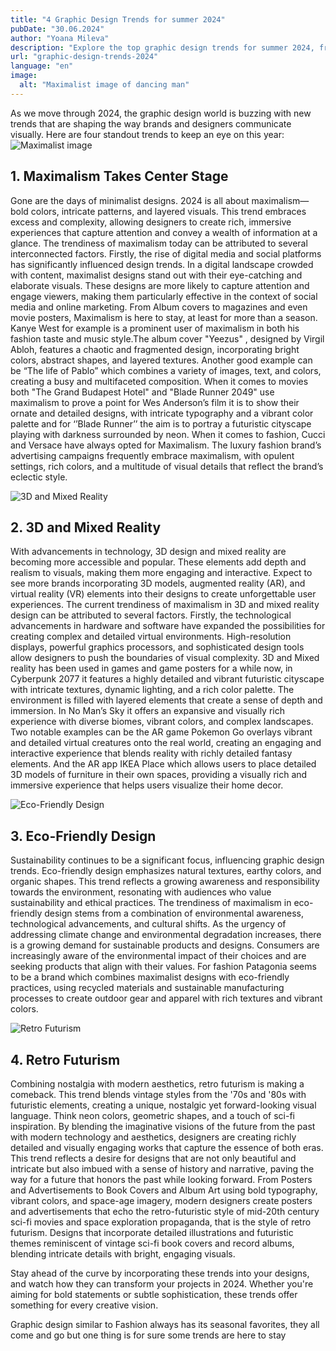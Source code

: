```yaml
---
title: "4 Graphic Design Trends for summer 2024"
pubDate: "30.06.2024"
author: "Yoana Mileva"
description: "Explore the top graphic design trends for summer 2024, from maximalism and 3D mixed reality to eco-friendly design and retro futurism. Stay ahead in the creative industry with these standout visual styles."
url: "graphic-design-trends-2024"
language: "en"
image:
  alt: "Maximalist image of dancing man"
---
```


As we move through 2024, the graphic design world is buzzing with new trends that are shaping the way brands and designers communicate visually. Here are four standout trends to keep an eye on this year:
![Maximalist image](/blog/graphic-design-trends-2024/Maximalism.png)

## 1. Maximalism Takes Center Stage

Gone are the days of minimalist designs. 2024 is all about maximalism—bold colors, intricate patterns, and layered visuals. This trend embraces excess and complexity, allowing designers to create rich, immersive experiences that capture attention and convey a wealth of information at a glance. The trendiness of maximalism today can be attributed to several interconnected factors. Firstly, the rise of digital media and social platforms has significantly influenced design trends. In a digital landscape crowded with content, maximalist designs stand out with their eye-catching and elaborate visuals. These designs are more likely to capture attention and engage viewers, making them particularly effective in the context of social media and online marketing.
From Album covers to magazines and even movie posters, Maximalism is here to stay, at least for more than a season. Kanye West for example is a prominent user of maximalism in both his fashion taste and music style.The album cover "Yeezus" , designed by Virgil Abloh, features a chaotic and fragmented design, incorporating bright colors, abstract shapes, and layered textures. Another good example can be “The life of Pablo” which combines a variety of images, text, and colors, creating a busy and multifaceted composition.
When it comes to movies both "The Grand Budapest Hotel" and "Blade Runner 2049" use maximalism to prove a point for Wes Anderson’s film it is to show their ornate and detailed designs, with intricate typography and a vibrant color palette and for ‘’Blade Runner’’ the aim is to portray a futuristic cityscape playing with darkness surrounded by neon.
When it comes to fashion, Cucci and Versace have always opted for Maximalism. The luxury fashion brand’s advertising campaigns frequently embrace maximalism, with opulent settings, rich colors, and a multitude of visual details that reflect the brand’s eclectic style.

![3D and Mixed Reality](/blog/graphic-design-trends-2024/3d.png)

## 2. 3D and Mixed Reality

With advancements in technology, 3D design and mixed reality are becoming more accessible and popular. These elements add depth and realism to visuals, making them more engaging and interactive. Expect to see more brands incorporating 3D models, augmented reality (AR), and virtual reality (VR) elements into their designs to create unforgettable user experiences.
The current trendiness of maximalism in 3D and mixed reality design can be attributed to several factors. Firstly, the technological advancements in hardware and software have expanded the possibilities for creating complex and detailed virtual environments. High-resolution displays, powerful graphics processors, and sophisticated design tools allow designers to push the boundaries of visual complexity.
3D and Mixed reality has been used in games and game posters for a while now, in Cyberpunk 2077 it features a highly detailed and vibrant futuristic cityscape with intricate textures, dynamic lighting, and a rich color palette. The environment is filled with layered elements that create a sense of depth and immersion. In No Man’s Sky it offers an expansive and visually rich experience with diverse biomes, vibrant colors, and complex landscapes.
Two notable examples can be the AR game Pokemon Go overlays vibrant and detailed virtual creatures onto the real world, creating an engaging and interactive experience that blends reality with richly detailed fantasy elements. And the AR app IKEA Place which allows users to place detailed 3D models of furniture in their own spaces, providing a visually rich and immersive experience that helps users visualize their home decor.

![Еco-Friendly Design](/blog/graphic-design-trends-2024/eco.png)


## 3. Eco-Friendly Design

Sustainability continues to be a significant focus, influencing graphic design trends. Eco-friendly design emphasizes natural textures, earthy colors, and organic shapes. This trend reflects a growing awareness and responsibility towards the environment, resonating with audiences who value sustainability and ethical practices.
The trendiness of maximalism in eco-friendly design stems from a combination of environmental awareness, technological advancements, and cultural shifts. As the urgency of addressing climate change and environmental degradation increases, there is a growing demand for sustainable products and designs. Consumers are increasingly aware of the environmental impact of their choices and are seeking products that align with their values.
For fashion Patagonia seems to be a brand which combines maximalist designs with eco-friendly practices, using recycled materials and sustainable manufacturing processes to create outdoor gear and apparel with rich textures and vibrant colors.


![Retro Futurism](/blog/graphic-design-trends-2024/futurism.png)

## 4. Retro Futurism

Combining nostalgia with modern aesthetics, retro futurism is making a comeback. This trend blends vintage styles from the '70s and '80s with futuristic elements, creating a unique, nostalgic yet forward-looking visual language. Think neon colors, geometric shapes, and a touch of sci-fi inspiration.
By blending the imaginative visions of the future from the past with modern technology and aesthetics, designers are creating richly detailed and visually engaging works that capture the essence of both eras. This trend reflects a desire for designs that are not only beautiful and intricate but also imbued with a sense of history and narrative, paving the way for a future that honors the past while looking forward.
From Posters and Advertisements to Book Covers and Album Art using bold typography, vibrant colors, and space-age imagery, modern designers create posters and advertisements that echo the retro-futuristic style of mid-20th century sci-fi movies and space exploration propaganda, that is the style of retro futurism. Designs that incorporate detailed illustrations and futuristic themes reminiscent of vintage sci-fi book covers and record albums, blending intricate details with bright, engaging visuals.

Stay ahead of the curve by incorporating these trends into your designs, and watch how they can transform your projects in 2024. Whether you're aiming for bold statements or subtle sophistication, these trends offer something for every creative vision.

Graphic design similar to Fashion always has its seasonal favorites, they all come and go but one thing is for sure some trends are here to stay
